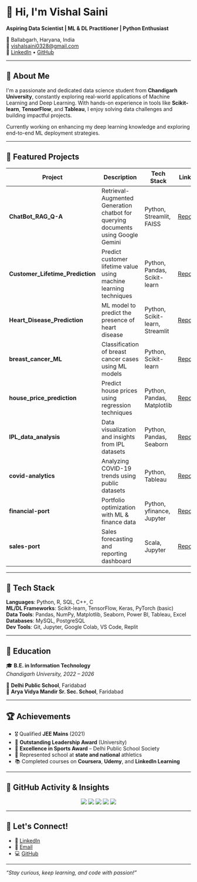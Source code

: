 
# 👋 Hi, I'm Vishal Saini

**Aspiring Data Scientist | ML & DL Practitioner | Python Enthusiast**

📍 Ballabgarh, Haryana, India  
📧 [vishalsaini0328@gmail.com](mailto:vishalsaini0328@gmail.com)  
🔗 [LinkedIn](https://www.linkedin.com/in/vishal-saini-5b4b0b253/) • [GitHub](https://github.com/itsvishal1012)

---

## 🧠 About Me

I'm a passionate and dedicated data science student from **Chandigarh University**, constantly exploring real-world applications of Machine Learning and Deep Learning. With hands-on experience in tools like **Scikit-learn**, **TensorFlow**, and **Tableau**, I enjoy solving data challenges and building impactful projects.

Currently working on enhancing my deep learning knowledge and exploring end-to-end ML deployment strategies.

---

## 🚀 Featured Projects

| Project | Description | Tech Stack | Link |
|--------|-------------|------------|------|
| **ChatBot_RAG_Q-A** | Retrieval-Augmented Generation chatbot for querying documents using Google Gemini | Python, Streamlit, FAISS | [Repo](https://github.com/itsvishal1012/ChatBot_RAG_Q-A) |
| **Customer_Lifetime_Prediction** | Predict customer lifetime value using machine learning techniques | Python, Pandas, Scikit-learn | [Repo](https://github.com/itsvishal1012/Customer_Lifetime_Prediction) |
| **Heart_Disease_Prediction** | ML model to predict the presence of heart disease | Python, Scikit-learn, Streamlit | [Repo](https://github.com/itsvishal1012/Heart_Disease_Prediction) |
| **breast_cancer_ML** | Classification of breast cancer cases using ML models | Python, Scikit-learn | [Repo](https://github.com/itsvishal1012/breast_cancer_ML) |
| **house_price_prediction** | Predict house prices using regression techniques | Python, Pandas, Matplotlib | [Repo](https://github.com/itsvishal1012/house_price_prediction) |
| **IPL_data_analysis** | Data visualization and insights from IPL datasets | Python, Pandas, Seaborn | [Repo](https://github.com/itsvishal1012/IPL_data_analysis) |
| **covid-analytics** | Analyzing COVID-19 trends using public datasets | Python, Tableau | [Repo](https://github.com/itsvishal1012/covid-analytics) |
| **financial-port** | Portfolio optimization with ML & finance data | Python, yfinance, Jupyter | [Repo](https://github.com/itsvishal1012/financial-port) |
| **sales-port** | Sales forecasting and reporting dashboard | Scala, Jupyter | [Repo](https://github.com/itsvishal1012/sales-port) |

---

## 🔧 Tech Stack

**Languages**: Python, R, SQL, C++, C  
**ML/DL Frameworks**: Scikit-learn, TensorFlow, Keras, PyTorch (basic)  
**Data Tools**: Pandas, NumPy, Matplotlib, Seaborn, Power BI, Tableau, Excel  
**Databases**: MySQL, PostgreSQL  
**Dev Tools**: Git, Jupyter, Google Colab, VS Code, Replit

---

## 📘 Education

🎓 **B.E. in Information Technology**  
*Chandigarh University, 2022 – 2026*

🏫 **Delhi Public School**, Faridabad  
🏫 **Arya Vidya Mandir Sr. Sec. School**, Faridabad

---

## 🏆 Achievements

- 🎖 Qualified **JEE Mains** (2021)
- 🏅 **Outstanding Leadership Award** (University)
- 🥇 **Excellence in Sports Award** – Delhi Public School Society
- 🏃 Represented school at **state and national** athletics
- 📚 Completed courses on **Coursera**, **Udemy**, and **LinkedIn Learning**

---

## 🚀 GitHub Activity & Insights

<div align="center">

<img src="https://github-profile-summary-cards.vercel.app/api/cards/profile-details?username=itsvishal1012&theme=tokyonight" />

<img src="https://github-profile-summary-cards.vercel.app/api/cards/stats?username=itsvishal1012&theme=tokyonight" />
<img src="https://github-profile-summary-cards.vercel.app/api/cards/productive-time?username=itsvishal1012&theme=tokyonight&utcOffset=+5.5" />

<img src="https://github-profile-summary-cards.vercel.app/api/cards/repos-per-language?username=itsvishal1012&theme=tokyonight" />
<img src="https://github-profile-summary-cards.vercel.app/api/cards/most-commit-language?username=itsvishal1012&theme=tokyonight" />

</div>

---

## 🤝 Let's Connect!

- 🔗 [LinkedIn](https://www.linkedin.com/in/vishal-saini-5b4b0b253/)
- 📧 [Email](mailto:vishalsaini0328@gmail.com)
- 💻 [GitHub](https://github.com/itsvishal1012)

---

_“Stay curious, keep learning, and code with passion!”_
